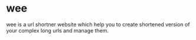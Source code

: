# wee
wee is a url shortner website which help you to create shortened version of your complex long urls and manage them. 
